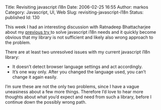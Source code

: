 Title: Revisiting javascript i18n
Date: 2006-02-25 16:55
Author: markos
Category: Javascript, UI, Web
Slug: revisiting-javascript-i18n
Status: published
Id: 130

<div>
 <p>
  This week I had an interesting discussion with Ratnadeep Bhattacharjee about my
  <a href="news-at-seven-javascript-i18n-that-almost-doesnt-suck.html" title="Older post with js i18n library">
   previous try
  </a>
  to solve javascript i18n needs and it quickly become obvious that my library is not sufficient and likely also wrong approach to the problem.
 </p>
 <p>
  There are at least two unresolved issues with my current javascript i18n library:
 </p>
 <ul>
  <li>
   It doesn’t detect browser language settings and act accordingly.
  </li>
  <li>
   It’s one way only. After you changed the language used, you can’t change it again easily.
  </li>
 </ul>
 <p>
  I’m sure these are not the only two problems, since I have a vague uneasiness about a few more things. Therefore I’d love to hear more thoughts about what you’d expect and need from such a library, before I continue down the possibly wrong path.
 </p>
</div>
